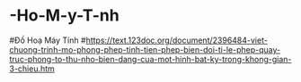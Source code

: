 # -Ho-M-y-T-nh
#Đồ Hoạ Máy Tính
#https://text.123doc.org/document/2396484-viet-chuong-trinh-mo-phong-phep-tinh-tien-phep-bien-doi-ti-le-phep-quay-truc-phong-to-thu-nho-bien-dang-cua-mot-hinh-bat-ky-trong-khong-gian-3-chieu.htm
